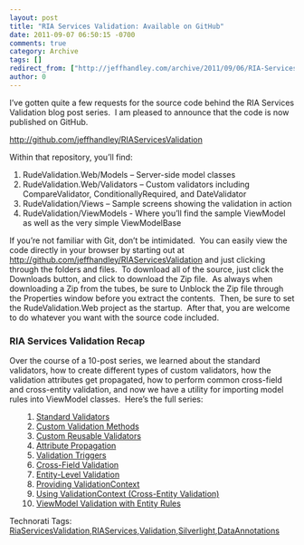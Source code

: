 ```yaml
---
layout: post
title: "RIA Services Validation: Available on GitHub"
date: 2011-09-07 06:50:15 -0700
comments: true
category: Archive
tags: []
redirect_from: ["http://jeffhandley.com/archive/2011/09/06/RIA-Services-Validation-Available-on-GitHub.aspx", "http://jeffhandley.com/archive/2011/09/06/ria-services-validation-available-on-github.aspx"]
author: 0
---
```

<!-- more -->
<p>I’ve gotten quite a few requests for the source code behind the RIA Services Validation blog post series.  I am pleased to announce that the code is now published on GitHub.</p>  <p><a href="http://github.com/jeffhandley/RIAServicesValidation">http://github.com/jeffhandley/RIAServicesValidation</a></p>  <p>Within that repository, you’ll find:</p>  <ol>   <li>RudeValidation.Web/Models – Server-side model classes </li>    <li>RudeValidation.Web/Validators – Custom validators including CompareValidator, ConditionallyRequired, and DateValidator </li>    <li>RudeValidation/Views – Sample screens showing the validation in action </li>    <li>RudeValidation/ViewModels - Where you’ll find the sample ViewModel as well as the very simple ViewModelBase </li> </ol>  <p>If you’re not familiar with Git, don’t be intimidated.  You can easily view the code directly in your browser by starting out at <a href="http://github.com/jeffhandley/RIAServicesValidation">http://github.com/jeffhandley/RIAServicesValidation</a> and just clicking through the folders and files.  To download all of the source, just click the Downloads button, and click to download the Zip file.  As always when downloading a Zip from the tubes, be sure to Unblock the Zip file through the Properties window before you extract the contents.  Then, be sure to set the RudeValidation.Web project as the startup.  After that, you are welcome to do whatever you want with the source code included.</p>  <h3>RIA Services Validation Recap</h3>  <p>Over the course of a 10-post series, we learned about the standard validators, how to create different types of custom validators, how the validation attributes get propagated, how to perform common cross-field and cross-entity validation, and now we have a utility for importing model rules into ViewModel classes.  Here’s the full series:</p>  <ol>   <ol>     <li><a href="http://jeffhandley.com/archive/2010/09/22/RiaServicesStandardValidators.aspx">Standard Validators</a> </li>      <li><a href="http://jeffhandley.com/archive/2010/09/25/RiaServicesCustomValidationMethods.aspx">Custom Validation Methods</a> </li>      <li><a href="http://jeffhandley.com/archive/2010/09/26/RiaServicesCustomReusableValidators.aspx">Custom Reusable Validators</a> </li>      <li><a href="http://jeffhandley.com/archive/2010/09/30/RiaServicesValidationAttributePropagation.aspx">Attribute Propagation</a> </li>      <li><a href="http://jeffhandley.com/archive/2010/10/06/RiaServicesValidationTriggers.aspx">Validation Triggers</a> </li>      <li><a href="http://jeffhandley.com/archive/2010/10/10/CrossFieldValidation.aspx">Cross-Field Validation</a> </li>      <li><a href="http://jeffhandley.com/archive/2010/10/12/EntityLevelValidation.aspx">Entity-Level Validation</a> </li>      <li><a href="http://jeffhandley.com/archive/2010/10/25/RiaServicesValidationContext.aspx">Providing ValidationContext</a> </li>      <li><a href="http://jeffhandley.com/archive/2010/10/25/CrossEntityValidation.aspx">Using ValidationContext (Cross-Entity Validation)</a> </li>      <li><a href="http://jeffhandley.com/archive/2011/09/06/ViewModelValidation.aspx">ViewModel Validation with Entity Rules</a> </li>   </ol> </ol>  <div style="padding-bottom: 0px; margin: 0px; padding-left: 0px; padding-right: 0px; display: inline; float: none; padding-top: 0px" id="scid:0767317B-992E-4b12-91E0-4F059A8CECA8:be6e2704-e6cc-450a-90ad-270c0757e8ac" class="wlWriterSmartContent">Technorati Tags: <a href="http://technorati.com/tags/RiaServicesValidation" rel="tag">RiaServicesValidation</a>,<a href="http://technorati.com/tags/RIAServices" rel="tag">RIAServices</a>,<a href="http://technorati.com/tags/Validation" rel="tag">Validation</a>,<a href="http://technorati.com/tags/Silverlight" rel="tag">Silverlight</a>,<a href="http://technorati.com/tags/DataAnnotations" rel="tag">DataAnnotations</a></div>

